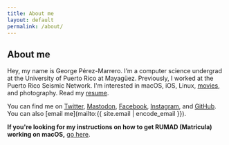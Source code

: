 ```yaml
---
title: About me
layout: default
permalink: /about/
---
```


## About me

Hey, my name is George P&eacute;rez-Marrero. I’m a computer science undergrad at the University of Puerto Rico at Mayag&uuml;ez. Previously, I worked at the Puerto Rico Seismic Network. I'm interested in macOS, iOS, Linux, [movies](https://letterboxd.com/georgeperez/), and photography. Read my [resume](/resume/).

You can find me on [Twitter](https://twitter.com/georgeperez/), [Mastodon](https://mastodon.social/@georgeperez), [Facebook](https://facebook.com/georgeperezmarrero/), [Instagram](https://instagram.com/georgeperez/), and [GitHub](https://github.com/georgeperez/). You can also [email me](mailto:{{ site.email | encode_email }}). 

**If you're looking for my instructions on how to get RUMAD (Matricula) working on macOS,** [go here](/matricula/).
